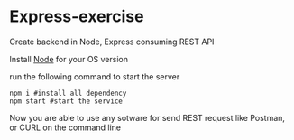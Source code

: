 # Express-exercise
Create backend in Node, Express consuming REST API

Install [Node](https://nodejs.org/en/) for your OS version

run the following command to start the server
```
npm i #install all dependency
npm start #start the service
```

Now you are able to use any sotware for send REST request like Postman, or CURL on the command line
